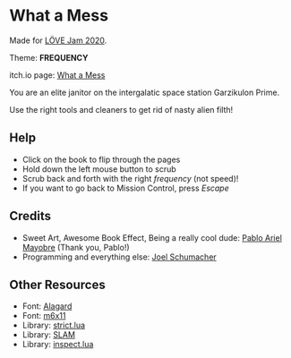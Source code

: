 # What a Mess
Made for [LÖVE Jam 2020](https://itch.io/jam/love2d-jam-2020).

Theme: **FREQUENCY**

itch.io page: [What a Mess](https://pfirsich.itch.io/what-a-mess)

You are an elite janitor on the intergalatic space station Garzikulon Prime.

Use the right tools and cleaners to get rid of nasty alien filth!

## Help
* Click on the book to flip through the pages
* Hold down the left mouse button to scrub
* Scrub back and forth with the right *frequency* (not speed)!
* If you want to go back to Mission Control, press *Escape*

## Credits
* Sweet Art, Awesome Book Effect, Being a really cool dude: [Pablo Ariel Mayobre](https://github.com/pablomayobre) (Thank you, Pablo!)
* Programming and everything else: [Joel Schumacher](http://theshoemaker.de)

## Other Resources
* Font: [Alagard](https://www.dafont.com/de/alagard.font?fpp=200)
* Font: [m6x11](https://managore.itch.io/m6x11)
* Library: [strict.lua](http://metalua.luaforge.net/src/lib/strict.lua.html)
* Library: [SLAM](https://github.com/vrld/slam)
* Library: [inspect.lua](http://github.com/kikito/inspect.lua)